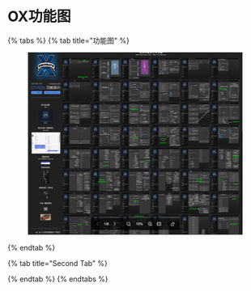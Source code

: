 # OX功能图

{% tabs %}
{% tab title="功能图" %}
<figure><img src="../../.gitbook/assets/ox功能图 (1).jpg" alt=""><figcaption></figcaption></figure>
{% endtab %}

{% tab title="Second Tab" %}

{% endtab %}
{% endtabs %}
